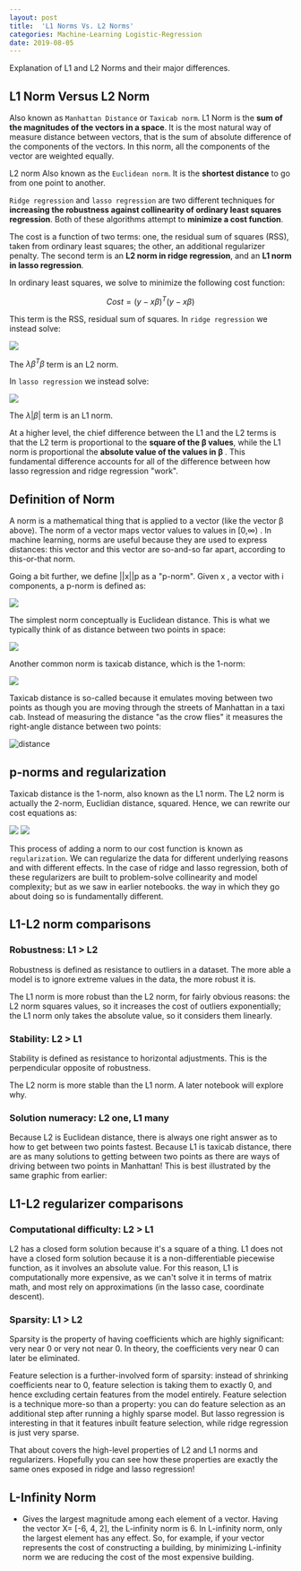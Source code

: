 ```yaml
---
layout: post
title:  'L1 Norms Vs. L2 Norms'
categories: Machine-Learning Logistic-Regression
date: 2019-08-05
---
```


Explanation of L1 and L2 Norms and their major differences.

## L1 Norm Versus L2 Norm

Also known as `Manhattan Distance` or `Taxicab norm`. L1 Norm is the **sum of the magnitudes of the vectors in a space**. It is the most natural way of measure distance between vectors, that is the sum of absolute difference of the components of the vectors. In this norm, all the components of the vector are weighted equally.

L2 norm Also known as the `Euclidean norm`. It is the **shortest distance** to go from one point to another.

`Ridge regression` and `lasso regression` are two different techniques for **increasing the robustness against collinearity of ordinary least squares regression**. Both of these algorithms attempt to **minimize a cost function**.

The cost is a function of two terms: one, the residual sum of squares (RSS), taken from ordinary least squares; the other, an additional regularizer penalty. The second term is an **L2 norm in ridge regression**, and an **L1 norm in lasso regression**.

In ordinary least squares, we solve to minimize the following cost function:

$$Cost = (y-x\beta)^T(y-x\beta)$$

This term is the RSS, residual sum of squares. In `ridge regression` we instead solve:

<!-- $$Cost = (y-x\beta)^T(y-x\beta)+\lambda\beta^T\beta$$ -->
<img src= "https://latex.codecogs.com/gif.latex?$$Cost&space;=&space;(y-x\beta)^T(y-x\beta)&plus;\lambda\beta^T\beta$$">

The $\lambda\beta^T\beta$ term is an L2 norm.

In `lasso regression` we instead solve:

<!-- $$Cost = (y-x\beta)^T(y-x\beta)+\lambda |\beta|$$ -->
<img src="https://latex.codecogs.com/gif.latex?$$Cost&space;=&space;(y-x\beta)^T(y-x\beta)&plus;\lambda&space;|\beta|$$">

The $\lambda {|\beta|}$  term is an L1 norm.

At a higher level, the chief difference between the L1 and the L2 terms is that the L2 term is proportional to the **square of the  β values**, while the L1 norm is proportional the **absolute value of the values in  β** . This fundamental difference accounts for all of the difference between how lasso regression and ridge regression "work".

## Definition of Norm

A norm is a mathematical thing that is applied to a vector (like the vector  β  above). The norm of a vector maps vector values to values in  [0,∞) . In machine learning, norms are useful because they are used to express distances: this vector and this vector are so-and-so far apart, according to this-or-that norm.

Going a bit further, we define  ||x||p  as a "p-norm". Given  x , a vector with  i  components, a p-norm is defined as:

<!-- $$||x||_p=(∑_i|x_i|^p)^{1/p} $$ -->
<img src="https://latex.codecogs.com/gif.latex?$$||x||_p=(∑_i|x_i|^p)^{1/p}&space;$$">

The simplest norm conceptually is Euclidean distance. This is what we typically think of as distance between two points in space:

<!-- $$||x||_2=\sqrt{∑_ix^2_i}=\sqrt{x_1^2+x_2^2+...+x_i^2}$$ -->
<img src="https://latex.codecogs.com/gif.latex?$$||x||_2=\sqrt{∑_ix^2_i}=\sqrt{x_1^2&plus;x_2^2&plus;...&plus;x_i^2}$$">

Another common norm is taxicab distance, which is the 1-norm:

<!-- $$||x||_1=∑_i|x_i|=|x_1|+|x_2|+…+|x_i|$$ -->
<img src="https://latex.codecogs.com/gif.latex?$$||x||_1=∑_i|x_i|=|x_1|&plus;|x_2|&plus;…&plus;|x_i|$$">

Taxicab distance is so-called because it emulates moving between two points as though you are moving through the streets of Manhattan in a taxi cab. Instead of measuring the distance "as the crow flies" it measures the right-angle distance between two points:

![distance](https://upload.wikimedia.org/wikipedia/commons/0/08/Manhattan_distance.svg)

## p-norms and regularization

Taxicab distance is the 1-norm, also known as the L1 norm. The L2 norm is actually the 2-norm, Euclidian distance, squared. Hence, we can rewrite our cost equations as:

<!-- $$Ridge Cost = (y-x\beta)^T(y-x\beta)+||\beta||_2^2$$ -->
<img src="https://latex.codecogs.com/gif.latex?Ridge&space;Cost&space;=&space;(y-x\beta)^T(y-x\beta)&plus;||\beta||_2^2">

<!-- $$Lasso Cost = (y-x\beta)^T(y-x\beta)+||\beta||_1$$ -->
<img src="https://latex.codecogs.com/gif.latex?$$Lasso&space;Cost&space;=&space;(y-x\beta)^T(y-x\beta)&plus;||\beta||_1$$">


This process of adding a norm to our cost function is known as `regularization`. We can regularize the data for different underlying reasons and with different effects. In the case of ridge and lasso regression, both of these regularizers are built to problem-solve collinearity and model complexity; but as we saw in earlier notebooks. the way in which they go about doing so is fundamentally different.

## L1-L2 norm comparisons

### Robustness: L1 > L2

Robustness is defined as resistance to outliers in a dataset. The more able a model is to ignore extreme values in the data, the more robust it is.

The L1 norm is more robust than the L2 norm, for fairly obvious reasons: the L2 norm squares values, so it increases the cost of outliers exponentially; the L1 norm only takes the absolute value, so it considers them linearly.

### Stability: L2 > L1

Stability is defined as resistance to horizontal adjustments. This is the perpendicular opposite of robustness.

The L2 norm is more stable than the L1 norm. A later notebook will explore why.

### Solution numeracy: L2 one, L1 many

Because L2 is Euclidean distance, there is always one right answer as to how to get between two points fastest. Because L1 is taxicab distance, there are as many solutions to getting between two points as there are ways of driving between two points in Manhattan! This is best illustrated by the same graphic from earlier:

## L1-L2 regularizer comparisons

### Computational difficulty: L2 > L1

L2 has a closed form solution because it's a square of a thing. L1 does not have a closed form solution because it is a non-differentiable piecewise function, as it involves an absolute value. For this reason, L1 is computationally more expensive, as we can't solve it in terms of matrix math, and most rely on approximations (in the lasso case, coordinate descent).

### Sparsity: L1 > L2

Sparsity is the property of having coefficients which are highly significant: very near 0 or very not near 0. In theory, the coefficients very near 0 can later be eliminated.

Feature selection is a further-involved form of sparsity: instead of shrinking coefficients near to 0, feature selection is taking them to exactly 0, and hence excluding certain features from the model entirely. Feature selection is a technique more-so than a property: you can do feature selection as an additional step after running a highly sparse model. But lasso regression is interesting in that it features inbuilt feature selection, while ridge regression is just very sparse.

That about covers the high-level properties of L2 and L1 norms and regularizers. Hopefully you can see how these properties are exactly the same ones exposed in ridge and lasso regression!

## L-Infinity Norm

- Gives the largest magnitude among each element of a vector.
Having the vector X= [-6, 4, 2], the L-infinity norm is 6.
In L-infinity norm, only the largest element has any effect. So, for example, if your vector represents the cost of constructing a building, by minimizing L-infinity norm we are reducing the cost of the most expensive building.
